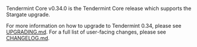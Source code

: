 Tendermint Core v0.34.0 is the Tendermint Core release which supports the Stargate upgrade. 

For more information on how to upgrade to Tendermint 0.34, please see [UPGRADING.md](https://github.com/tendermint/tendermint/blob/release/v0.34.0/UPGRADING.md). 
For a full list of user-facing changes, please see [CHANGELOG.md](https://github.com/tendermint/tendermint/blob/release/v0.34.0/CHANGELOG.md). 